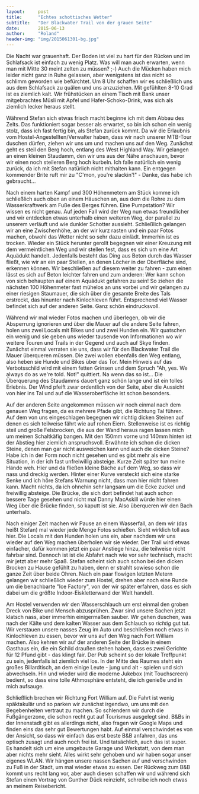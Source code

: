 ```yaml
---
layout:     post
title:      "Echtes schottisches Wetter"
subtitle:   "Der Blackwater Trail von der grauen Seite"
date:       2015-06-13
author:     "Roland"
header-img: "img/2015061301-bg.jpg"
---
```


Die Nacht war grauenhaft. Der Boden ist viel zu hart für den Rücken und im Schlafsack ist einfach zu wenig Platz. Was
will man auch erwarten, wenn man mit Mitte 30 meint zelten zu müssen? ;-) Auch die Mücken haben mich leider nicht ganz
in Ruhe gelassen, aber wenigstens ist das nicht so schlimm geworden wie befürchtet. Um 8 Uhr schaffen wir es schließlich
uns aus dem Schlafsack zu quälen und uns anzuziehen. Mit gefühlten 8-10 Grad ist es ziemlich kalt. Wir frühstücken an
einem Tisch mit Bank unser mitgebrachtes Müsli mit Apfel und Hafer-Schoko-Drink, was sich als ziemlich lecker heraus
stellt.

Während Stefan sich etwas frisch macht beginne ich mit dem Abbau des Zelts. Das funktioniert sogar besser als erwartet,
so bin ich schon ein wenig stolz, dass ich fast fertig bin, als Stefan zurück kommt. Da wir die Erlaubnis vom
Hostel-Angestellten/Verwalter haben, dass wir nach unserer MTB-Tour duschen dürfen, ziehen wir uns um und machen uns auf
den Weg. Zunächst geht es steil den Berg hoch, entlang des West Highland Way. Wir gelangen an einen kleinen Staudamm,
den wir uns aus der Nähe anschauen, bevor wir einen noch steileren Berg hoch kurbeln. Ich falle natürlich ein wenig
zurück, da ich mit Stefan natürlich nicht mithalten kann. Ein entgegen kommender Brite ruft mir zu "C'mon, you're
slackin'!" - Danke, das habe ich gebraucht...

Nach einem harten Kampf und 300 Höhenmetern am Stück komme ich schließlich auch oben an einem Häuschen an, aus dem die
Rohre zu dem Wasserkraftwerk am Fuße des Berges führen. Eine Pumpstation? Wir wissen es nicht genau. Auf jeden Fall wird
der Weg nun etwas freundlicher und wir entdecken etwas unterhalb einen weiteren Weg, der parallel zu unserem verläuft
und wie dunkler Schotter aussieht. Schließlich gelangen wir an eine Zwischenhöhe, an der wir kurz rasten und ein paar
Fotos machen, obwohl das Wetter nicht so sehr dazu einlädt. Immerhin ist es trocken. Wieder ein Stück herunter gerollt
begegnen wir einer Kreuzung mit dem vermeintlichen Weg und wir stellen fest, dass es sich um eine Art Aquädukt handelt.
Jedenfalls besteht das Ding aus Beton durch das Wasser fließt, wie wir an ein paar Stellen, an denen Löcher in der
Oberfläche sind, erkennen können. Wir beschließen auf diesem weiter zu fahren - zum einen lässt es sich auf Beton
leichter fahren und zum anderen: Wer kann schon von sich behaupten auf einem Aquädukt gefahren zu sein! So ziehen die
nächsten 100 Höhenmeter fast mühelos an uns vorbei und wir gelangen zu einer riesigen Staumauer, die sich über die
gesamte Breite des Tals erstreckt, das hinunter nach Kinlochleven führt. Entsprechend viel Wasser befindet sich auf der
anderen Seite. Ganz schön eindrucksvoll.

Während wir mal wieder Fotos machen und überlegen, ob wir die Absperrung ignorieren und über die
Mauer auf die andere Seite fahren, holen uns zwei Locals mit Bikes und und zwei Hunden ein. Wir quatschen ein wenig und
sie geben uns wieder tausende von Informationen wo wir weitere Touren und Trails in der Gegend und auch auf Skye finden.
Zunächst einmal verraten sie uns, dass wir für den Blackwater Trail die Mauer überqueren müssen. Die zwei wollen
ebenfalls den Weg entlang, also heben sie Hunde und Bikes über das Tor. Mein Hinweis auf das Verbotsschild wird mit
einem fetten Grinsen und dem Spruch "Ah, yes. We always do as we're told. Not!" quittiert. Na wenn das so ist... Die
Überquerung des Staudamms dauert ganz schön lange und ist ein tolles Erlebnis. Der Wind pfeift zwar ordentlich von der
Seite, aber die Aussicht von hier ins Tal und auf die Wasseroberfläche ist schon besonders.

Auf der anderen Seite angekommen müssen wir noch einmal nach dem genauen Weg fragen, da es mehrere Pfade gibt, die
Richtung Tal führen. Auf dem von uns eingeschlagen begegnen wir richtig dicken Steinen auf denen es sich teilweise fährt
wie auf rohen Eiern. Stellenweise ist es richtig steil und große Felsbrocken, die aus der Wand heraus ragen lassen mich
um meinen Schaltkäfig bangen. Mit den 150mm vorne und 140mm hinten ist der Abstieg hier ziemlich anspruchsvoll. Erwähnte
ich schon die dicken Steine, denen man gar nicht ausweichen kann und auch die dicken Steine? Habe ich in der Form noch
nicht gesehen und es gibt mehr als eine Situation, in der ich fast unfreiwillig absteige. Kurze Zeit später tun meine
Hände weh. Hier und da fließen kleine Bäche auf dem Weg, so dass wir nass und dreckig werden. Hinter einer Kurve
versteckt sich eine starke Senke und ich höre Stefans Warnung nicht, dass man hier nicht fahren kann. Macht nichts, da
ich ohnehin sehr langsam um die Ecke zuckel und freiwillig absteige. Die Brücke, die sich dort befindet hat auch schon
bessere Tage gesehen und nicht mal Danny MacAskill würde hier einen Weg über die Brücke finden, so kaputt ist sie. Also
überqueren wir den Bach unterhalb.

Nach einiger Zeit machen wir Pause an einem Wasserfall, an dem wir (das heißt Stefan) mal wieder jede Menge Fotos
schießen. Sieht wirklich toll aus hier. Die Locals mit den Hunden holen uns ein, aber nachdem wir uns wieder auf den Weg
machen überholen wir sie wieder. Der Trail wird etwas einfacher, dafür kommen jetzt ein paar Anstiege hinzu, die
teilweise nicht fahrbar sind. Dennoch ist ist die Abfahrt nach wie vor sehr technisch, macht mir jetzt aber mehr Spaß.
Stefan scheint sich auch schon bei den dicken Brocken zu Hause gefühlt zu haben, denn er strahlt sowieso schon die ganze
Zeit über beide Ohren. Nach ein paar flowigen letzten Metern gelangen wir schließlich wieder zum Hostel, drehen aber
noch eine Runde um die benachbarte "Ice Factory", von der wir später erfahren, dass es sich dabei um die größte
Indoor-Eiskletterwand der Welt handelt.

Am Hostel verwenden wir den Wasserschlauch um erst einmal den groben Dreck von Bike und Mensch abzusprühen. Zwar sind
unsere Sachen jetzt klatsch nass, aber immerhin einigermaßen sauber. Wir gehen duschen, was nach der Kälte und dem
kalten Wasser aus dem Schlauch so *richtig* gut tut. Wir verstauen unsere nasses Zeug im Auto und beschließen noch etwas
in Kinlochleven zu essen, bevor wir uns auf den Weg nach Fort William machen. Also kehren wir auf der anderen Seite der
Brücke in einem Gasthaus ein, die ein Schild draußen stehen haben, dass es zwei Gerichte für 12 Pfund gibt - das klingt
fair. Der Pub scheint so der lokale Treffpunkt zu sein, jedenfalls ist ziemlich viel los. In der Mitte des Raumes steht
ein großes Billardtisch, an dem einige Leute - jung und alt - spielen und sich abwechseln. Hin und wieder wird die
moderne Jukebox (mit Touchscreen) bedient, so dass eine tolle Athmosphäre entsteht, die ich genieße und in mich
aufsauge.

Schließlich brechen wir Richtung Fort William auf. Die Fahrt ist wenig späktakulär und so parken wir zunächst irgendwo,
um uns mit den Begebenheiten vertraut zu machen. So schlendern wir durch die Fußgängerzone, die schon recht gut auf
Tourismus ausgelegt sind. B&Bs in der Innenstadt gibt es allerdings nicht, also fragen wir Google Maps und finden eins
das sehr gut Bewertungen habt. Auf einmal verschwindet es von der Ansicht, so dass wir einfach das erst beste B&B
anfahren, das uns optisch zusagt und auch noch frei ist. Und tatsächlich, auch das ist super. Es handelt sich um eine
umgebaute Garage und Werkstatt, von dem man aber nichts mehr sieht. Alles wirkt sehr gehoben und wir haben sogar unser
eigenes WLAN. Wir hängen unsere nassen Sachen auf und verschwinden zu Fuß in der Stadt, um mal wieder etwas zu essen.
Der Rückweg zum B&B kommt uns recht lang vor, aber auch diesen schaffen wir und während sich Stefan einen Vortrag von
Gunther Dück reinzieht, schreibe ich noch etwas an meinem Reisebericht.